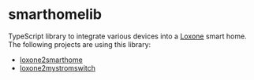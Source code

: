 # smarthomelib

TypeScript library to integrate various devices into a [Loxone] smart home. The
following projects are using this library:

- [loxone2smarthome]
- [loxone2mystromswitch]

[Loxone]: https://www.loxone.com/
[loxone2smarthome]: https://github.com/claudiospizzi/loxone2smarthome
[loxone2mystromswitch]: https://github.com/claudiospizzi/loxone2mystromswitch
